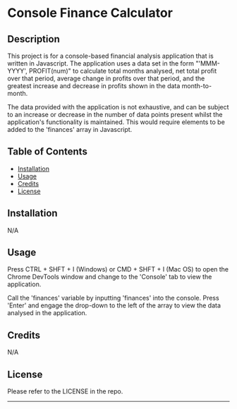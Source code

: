 # Console Finance Calculator


## Description

This project is for a console-based financial analysis application that is written in Javascript. The application uses a data set in the form "'MMM-YYYY', PROFIT(num)" to calculate total months analysed, net total profit over that period, average change in profits over that period, and the greatest increase and decrease in profits shown in the data month-to-month.

The data provided with the application is not exhaustive, and can be subject to an increase or decrease in the number of data points present whilst the application's functionality is maintained. This would require elements to be added to the 'finances' array in Javascript. 



## Table of Contents

- [Installation](#installation)
- [Usage](#usage)
- [Credits](#credits)
- [License](#license)


## Installation

N/A 


## Usage

Press CTRL + SHFT + I (Windows) or CMD + SHFT + I (Mac OS) to open the Chrome DevTools window and change to the 'Console' tab to view the application. 

Call the 'finances' variable by inputting 'finances' into the console. Press 'Enter' and engage the drop-down to the left of the array to view the data analysed in the application. 


## Credits

N/A 


## License

Please refer to the LICENSE in the repo. 

---